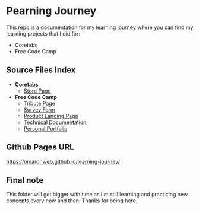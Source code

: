 # Pearning Journey

This repo is a documentation for my learning journey where you can find my learning projects that I did for:

- Coretabs
- Free Code Camp

## Source Files Index

- **Coretabs**
  - [Store Page](coretabs/store/)
- **Free Code Camp**
  - [Tribute Page](free-code-camp/01-html+css/01-tribute-page/)
  - [Survey Form](free-code-camp/01-html+css/02-survey-form/)
  - [Product Landing Page](free-code-camp/01-html+css/03-product-landing-page/)
  - [Technical Documentation](free-code-camp/01-html+css/04-technical-documentation/)
  - [Personal Portfolio](free-code-camp/01-html+css/05-personal-portfolio/)

## Github Pages URL

https://omaronweb.github.io/learning-journey/

## Final note

This folder will get bigger with time as I'm still learning and practicing new concepts every now and then.
Thanks for being here.
